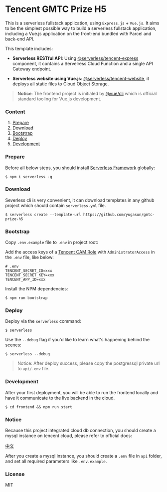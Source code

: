 # Tencent GMTC Prize H5

This is a serverless fullstack application, using `Express.js` +
`Vue.js`. It aims to be the simplest possible way to build a serverless
fullstack application, including a Vue.js application on the front-end bundled
with Parcel and back-end API.

This template includes:

- **Serverless RESTful API**: Using
  [@serverless/tencent-express](https://github.com/serverless-components/tencent-express)
  component, it contains a Servelress Cloud Function and a single API Gateway
  endpoint.

- **Serverless website using Vue.js**:
  [@serverless/tencent-website](https://github.com/serverless-components/tencent-website),
  it deploys all static files to Cloud Object Storage.

> **Notice**: The frontend project is initialed by [@vue/cli](https://cli.vuejs.org/) which is official standard tooling for Vue.js development.

### Content

1. [Prepare](#Prepare)
2. [Download](#Download)
3. [Bootstrap](#Bootstrap)
4. [Deploy](#Deploy)
5. [Development](#Development)

### Prepare

Before all below steps, you should install
[Serverless Framework](https://www.github.com/serverless/serverless) globally:

```console
$ npm i serverless -g
```

### Download

Severless cli is very convenient, it can download templates in any github
project which should contain `serverless.yml` file.

```console
$ serverless create --template-url https://github.com/yugasun/gmtc-prize-h5
```

### Bootstrap

Copy `.env.example` file to `.env` in project root:

Add the access keys of a
[Tencent CAM Role](https://console.cloud.tencent.com/cam/capi) with
`AdministratorAccess` in the `.env` file, like below:

```
# .env
TENCENT_SECRET_ID=xxx
TENCENT_SECRET_KEY=xxx
TENCENT_APP_ID=xxx
```

Install the NPM dependencies:

```console
$ npm run bootstrap
```

### Deploy

Deploy via the `serverless` command:

```console
$ serverless
```

Use the `--debug` flag if you'd like to learn what's happening behind the
scenes:

```console
$ serverless --debug
```

> Notice: After deploy success, please copy the postgressql private url to
> `api/.env` file.

### Development

After your first deployment, you will be able to run the frontend locally and
have it communicate to the live backend in the cloud.

```console
$ cd frontend && npm run start
```

### Notice

Because this project integrated cloud db connection, you should create a mysql
instance on tencent cloud, please refer to official docs:

[中文](https://cloud.tencent.com/document/product/583/38012)

After you create a mysql instance, you should create a `.env` file in `api`
folder, and set all required parameters like `.env.example`.

### License

MIT

